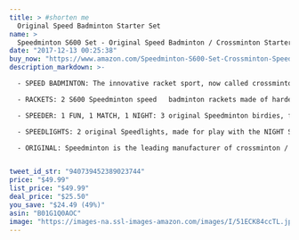 ```yaml
---
title: > #shorten me
  Original Speed ​​Badminton Starter Set
name: >
  Speedminton S600 Set - Original Speed ​​Badminton / Crossminton Starter Set including 2 rackets, 3 Speeder, Speedlights, Bag
date: "2017-12-13 00:25:38"
buy_now: "https://www.amazon.com/Speedminton-S600-Set-Crossminton-Speedlights/dp/B01G1Q0AOC?SubscriptionId=AKIAIA5RBQIWQVTCUEUQ&tag=coldcutdeals-20&linkCode=xm2&camp=2025&creative=165953&creativeASIN=B01G1Q0AOC"
description_markdown: >-

  - SPEED BADMINTON: The innovative racket sport, now called crossminton, allows play without a net, and is the perfect outdoor game alternative to beach ball and badminton for the whole family for beach, park or backyard.

  - RACKETS: 2 S600 Speedminton speed   badminton rackets made of hardened aluminum in a practical bag.

  - SPEEDER: 1 FUN, 1 MATCH, 1 NIGHT: 3 original Speedminton birdies, for different distances and play in the dark, plus 1 windring.

  - SPEEDLIGHTS: 2 original Speedlights, made for play with the NIGHT Speeder, allowing the fun to continue into twilight and darkness; lasting approx. 3 hours.

  - ORIGINAL: Speedminton is the leading manufacturer of crossminton / speed badminton equipment as well as official equipment supplier of the ICO (International Crossminton Organization).


tweet_id_str: "940739452389023744"
price: "$49.99"
list_price: "$49.99"
deal_price: "$25.50"
you_save: "$24.49 (49%)"
asin: "B01G1Q0AOC"
image: "https://images-na.ssl-images-amazon.com/images/I/51ECK84ccTL.jpg"
---
```


